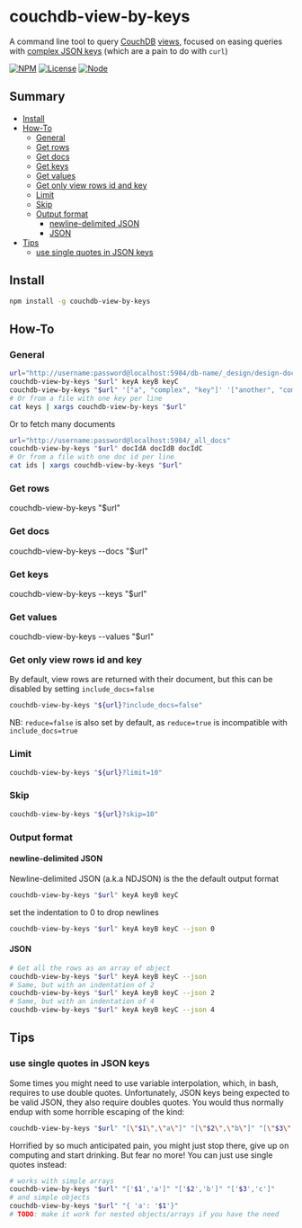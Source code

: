 # couchdb-view-by-keys

A command line tool to query [CouchDB](http://couchdb.apache.org/) [views](https://wiki.apache.org/couchdb/Introduction_to_CouchDB_views), focused on easing queries with [complex JSON keys](https://wiki.apache.org/couchdb/Introduction_to_CouchDB_views#Complex_Keys) (which are a pain to do with `curl`)

[![NPM](https://nodei.co/npm/couchdb-view-by-keys.png?stars&downloads&downloadRank)](https://npmjs.com/package/couchdb-view-by-keys/)
[![License](https://img.shields.io/badge/license-MIT-blue.svg)](https://opensource.org/licenses/MIT)
[![Node](https://img.shields.io/badge/node-%3E=%20v7.6.0-brightgreen.svg)](http://nodejs.org)

## Summary

<!-- START doctoc generated TOC please keep comment here to allow auto update -->
<!-- DON'T EDIT THIS SECTION, INSTEAD RE-RUN doctoc TO UPDATE -->


- [Install](#install)
- [How-To](#how-to)
  - [General](#general)
  - [Get rows](#get-rows)
  - [Get docs](#get-docs)
  - [Get keys](#get-keys)
  - [Get values](#get-values)
  - [Get only view rows id and key](#get-only-view-rows-id-and-key)
  - [Limit](#limit)
  - [Skip](#skip)
  - [Output format](#output-format)
    - [newline-delimited JSON](#newline-delimited-json)
    - [JSON](#json)
- [Tips](#tips)
  - [use single quotes in JSON keys](#use-single-quotes-in-json-keys)

<!-- END doctoc generated TOC please keep comment here to allow auto update -->

## Install

```sh
npm install -g couchdb-view-by-keys
```

## How-To

### General
```sh
url="http://username:password@localhost:5984/db-name/_design/design-doc-name/_view/view-name"
couchdb-view-by-keys "$url" keyA keyB keyC
couchdb-view-by-keys "$url" '["a", "complex", "key"]' '["another", "complex", "key"]'
# Or from a file with one key per line
cat keys | xargs couchdb-view-by-keys "$url"
```
Or to fetch many documents
```sh
url="http://username:password@localhost:5984/_all_docs"
couchdb-view-by-keys "$url" docIdA docIdB docIdC
# Or from a file with one doc id per line
cat ids | xargs couchdb-view-by-keys "$url"
```

### Get rows
couchdb-view-by-keys "$url"

### Get docs
couchdb-view-by-keys --docs "$url"

### Get keys
couchdb-view-by-keys --keys "$url"

### Get values
couchdb-view-by-keys --values "$url"

### Get only view rows id and key
By default, view rows are returned with their document, but this can be disabled by setting `include_docs=false`
```sh
couchdb-view-by-keys "${url}?include_docs=false"
```

NB: `reduce=false` is also set by default, as `reduce=true` is incompatible with `include_docs=true`

### Limit
```sh
couchdb-view-by-keys "${url}?limit=10"
```

### Skip
```sh
couchdb-view-by-keys "${url}?skip=10"
```

### Output format
#### newline-delimited JSON
Newline-delimited JSON (a.k.a NDJSON) is the the default output format
```sh
couchdb-view-by-keys "$url" keyA keyB keyC
```
set the indentation to 0 to drop newlines
```sh
couchdb-view-by-keys "$url" keyA keyB keyC --json 0
```

#### JSON
```sh
# Get all the rows as an array of object
couchdb-view-by-keys "$url" keyA keyB keyC --json
# Same, but with an indentation of 2
couchdb-view-by-keys "$url" keyA keyB keyC --json 2
# Same, but with an indentation of 4
couchdb-view-by-keys "$url" keyA keyB keyC --json 4
```

## Tips
### use single quotes in JSON keys
Some times you might need to use variable interpolation, which, in bash, requires to use double quotes. Unfortunately, JSON keys being expected to be valid JSON, they also require doubles quotes. You would thus normally endup with some horrible escaping of the kind:
```sh
couchdb-view-by-keys "$url" "[\"$1\",\"a\"]" "[\"$2\",\"b\"]" "[\"$3\",\"c\"]"
```
Horrified by so much anticipated pain, you might just stop there, give up on computing and start drinking. But fear no more! You can just use single quotes instead:
```sh
# works with simple arrays
couchdb-view-by-keys "$url" "['$1','a']" "['$2','b']" "['$3','c']"
# and simple objects
couchdb-view-by-keys "$url" "{ 'a': '$1'}"
# TODO: make it work for nested objects/arrays if you have the need
```
